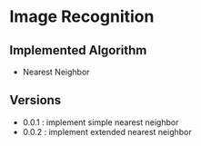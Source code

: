 # Image Recognition

## Implemented Algorithm
- Nearest Neighbor

## Versions
- 0.0.1 : implement simple nearest neighbor
- 0.0.2 : implement extended nearest neighbor
